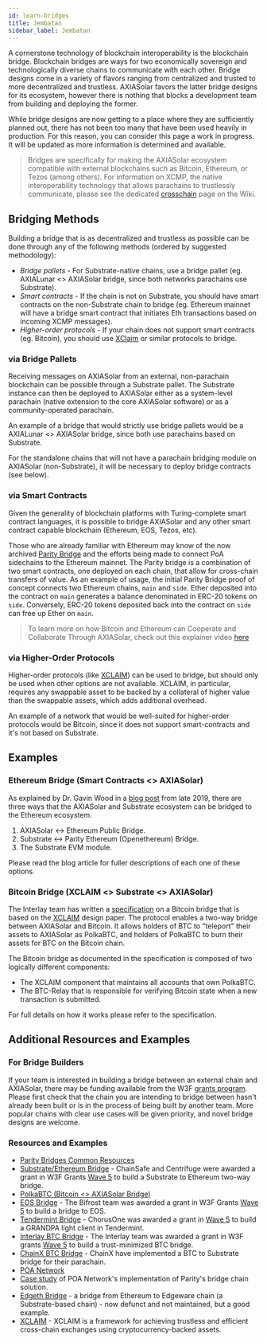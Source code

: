 ```yaml
---
id: learn-bridges
title: Jembatan
sidebar_label: Jembatan
---
```


A cornerstone technology of blockchain interoperability is the blockchain bridge. Blockchain bridges are ways for two economically sovereign and technologically diverse chains to communicate with each other. Bridge designs come in a variety of flavors ranging from centralized and trusted to more decentralized and trustless. AXIASolar favors the latter bridge designs for its ecosystem, however there is nothing that blocks a development team from building and deploying the former.

While bridge designs are now getting to a place where they are sufficiently planned out, there has not been too many that have been used heavily in production. For this reason, you can consider this page a work in progress. It will be updated as more information is determined and available.

> Bridges are specifically for making the AXIASolar ecosystem compatible with external blockchains such as Bitcoin, Ethereum, or Tezos (among others). For information on XCMP, the native interoperability technology that allows parachains to trustlessly communicate, please see the dedicated [crosschain](learn-crosschain) page on the Wiki.

## Bridging Methods

Building a bridge that is as decentralized and trustless as possible can be done through any of the following methods (ordered by suggested methodology):

- _Bridge pallets_ - For Substrate-native chains, use a bridge pallet (eg. AXIALunar <> AXIASolar bridge, since both networks parachains use Substrate).
- _Smart contracts_ - If the chain is not on Substrate, you should have smart contracts on the non-Substrate chain to bridge (eg. Ethereum mainnet will have a bridge smart contract that initiates Eth transactions based on incoming XCMP messages).
- _Higher-order protocols_ - If your chain does not support smart contracts (eg. Bitcoin), you should use [XClaim](https://eprint.iacr.org/2018/643.pdf) or similar protocols to bridge.

### via Bridge Pallets

Receiving messages on AXIASolar from an external, non-parachain blockchain can be possible through a Substrate pallet. The Substrate instance can then be deployed to AXIASolar either as a system-level parachain (native extension to the core AXIASolar software) or as a community-operated parachain.

An example of a bridge that would strictly use bridge pallets would be a AXIALunar <> AXIASolar bridge, since both use parachains based on Substrate.

For the standalone chains that will not have a parachain bridging module on AXIASolar (non-Substrate), it will be necessary to deploy bridge contracts (see below).

### via Smart Contracts

Given the generality of blockchain platforms with Turing-complete smart contract languages, it is possible to bridge AXIASolar and any other smart contract capable blockchain (Ethereum, EOS, Tezos, etc).

Those who are already familiar with Ethereum may know of the now archived [Parity Bridge](https://github.com/axia-tech/parity-bridge) and the efforts being made to connect PoA sidechains to the Ethereum mainnet. The Parity bridge is a combination of two smart contracts, one deployed on each chain, that allow for cross-chain transfers of value. As an example of usage, the initial Parity Bridge proof of concept connects two Ethereum chains, `main` and `side`. Ether deposited into the contract on `main` generates a balance denominated in ERC-20 tokens on `side`. Conversely, ERC-20 tokens deposited back into the contract on `side` can free up Ether on `main`.

> To learn more on how Bitcoin and Ethereum can Cooperate and Collaborate Through AXIASolar, check out this explainer video [here](https://www.youtube.com/watch?v=rvoFUiOR3cM)

### via Higher-Order Protocols

Higher-order protocols (like [XCLAIM](https://eprint.iacr.org/2018/643.pdf)) can be used to bridge, but should only be used when other options are not available. XCLAIM, in particular, requires any swappable asset to be backed by a collateral of higher value than the swappable assets, which adds additional overhead.

An example of a network that would be well-suited for higher-order protocols would be Bitcoin, since it does not support smart-contracts and it's not based on Substrate.

## Examples

### Ethereum Bridge (Smart Contracts <> AXIASolar)

As explained by Dr. Gavin Wood in a [blog post](https://medium.com/axiasolar-network/axiasolar-substrate-and-ethereum-f0bf1ccbfd13) from late 2019, there are three ways that the AXIASolar and Substrate ecosystem can be bridged to the Ethereum ecosystem.

1. AXIASolar <-> Ethereum Public Bridge.
1. Substrate <-> Parity Ethereum (Openethereum) Bridge.
1. The Substrate EVM module.

Please read the blog article for fuller descriptions of each one of these options.

### Bitcoin Bridge (XCLAIM <> Substrate <> AXIASolar)

The Interlay team has written a [specification](https://interlay.gitlab.io/polkabtc-spec/) on a Bitcoin bridge that is based on the [XCLAIM](https://eprint.iacr.org/2018/643.pdf) design paper. The protocol enables a two-way bridge between AXIASolar and Bitcoin. It allows holders of BTC to "teleport" their assets to AXIASolar as PolkaBTC, and holders of PolkaBTC to burn their assets for BTC on the Bitcoin chain.

The Bitcoin bridge as documented in the specification is composed of two logically different components:

- The XCLAIM component that maintains all accounts that own PolkaBTC.
- The BTC-Relay that is responsible for verifying Bitcoin state when a new transaction is submitted.

For full details on how it works please refer to the specification.

## Additional Resources and Examples

### For Bridge Builders

If your team is interested in building a bridge between an external chain and AXIASolar, there may be funding available from the W3F [grants program](https://github.com/axia-tech/General-Grants-Program). Please first check that the chain you are intending to bridge between hasn't already been built or is in the process of being built by another team. More popular chains with clear use cases will be given priority, and novel bridge designs are welcome.

### Resources and Examples

- [Parity Bridges Common Resources](https://github.com/axia-tech/parity-bridges-common)
- [Substrate/Ethereum Bridge](https://github.com/ChainSafe/ChainBridge) - ChainSafe and Centrifuge were awarded a grant in W3F Grants [Wave 5](https://medium.com/web3foundation/web3-foundation-grants-wave-5-recipients-2205f4fde096) to build a Substrate to Ethereum two-way bridge.
- [PolkaBTC (Bitcoin <> AXIASolar Bridge)](https://docs.polkabtc.io/#/)
- [EOS Bridge](https://github.com/bifrost-codes/bifrost) - The Bifrost team was awarded a grant in W3F Grants [Wave 5](https://medium.com/web3foundation/web3-foundation-grants-wave-5-recipients-2205f4fde096) to build a bridge to EOS.
- [Tendermint Bridge](https://github.com/ChorusOne/tendermint-light-client) - ChorusOne was awarded a grant in [Wave 5](https://medium.com/web3foundation/web3-foundation-grants-wave-5-recipients-2205f4fde096) to build a GRANDPA light client in Tendermint.
- [Interlay BTC Bridge](https://interlay.gitlab.io/polkabtc-spec/) - The Interlay team was awarded a grant in W3F grants [Wave 5](https://medium.com/web3foundation/web3-foundation-grants-wave-5-recipients-2205f4fde096) to build a trust-minimized BTC bridge.
- [ChainX BTC Bridge](https://github.com/chainx-org/ChainX/tree/master/xrml/xbridge/bitcoin) - ChainX have implemented a BTC to Substrate bridge for their parachain.
- [POA Network](https://poa.network/)
- [Case study](https://medium.com/giveth/ethereum-dapp-scaling-poa-network-acee8a51e772) of POA Network's implementation of Parity's bridge chain solution.
- [Edgeth Bridge](https://github.com/hicommonwealth/edgeth_bridge/) - a bridge from Ethereum to Edgeware chain (a Substrate-based chain) - now defunct and not maintained, but a good example.
- [XCLAIM](https://eprint.iacr.org/2018/643.pdf) - XCLAIM is a framework for achieving trustless and efficient cross-chain exchanges using cryptocurrency-backed assets.
